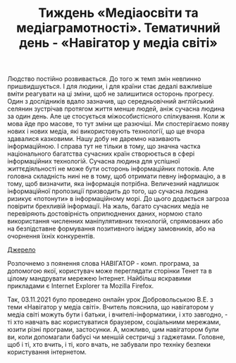 ﻿---
title: Тиждень «Медіаосвіти та медіаграмотності». Тематичний день - «Навігатор у медіа світі»
---

Людство постійно розвивається. До того ж темп змін невпинно пришвидшується. І для людини, і для країни стає дедалі важливіше вміти реагувати на ці зміни, щоб не залишитися осторонь прогресу. Один з дослідників вдало зазначив, що середньовічний англійський селянин зустрічав протягом життя менше людей, аніж сучасна людина за один день. Але це стосується міжособистісного спілкування. Коли ж мова йде про масове, то тут зміни ще разючіші. Ми спостерігаємо появу нових і нових медіа, які використовують технології, що ще вчора здавалися казковими. Нашу добу не даремно називають інформаційною. І справа тут не тільки в тому, що значна частка національного багатства сучасних країн створюється в сфері інформаційних технологій. Сучасна людина для успішної життєдіяльності не може бути осторонь інформаційних потоків. Але головна складність нині не в тому, щоб отримати певну інформацію, а в тому, щоб визначити, яка інформація потрібна. Величезний надлишок інформаційної пропозиції призводить до того, що сучасна людина ризикує «потонути» в інформаційному морі. До цього додається загроза повірити брехливій інформації. На жаль, багато сучасних медіа не перевіряють достовірність оприлюднених даних, нормою стало використання численних маніпулятивних технологій, спрямованих або на безпідставне формування позитивного іміджу замовників, або на очорнення їхніх конкурентів.

[Джерело](https://www.aup.com.ua/uploads/momg.pdf)

Розпочнемо з поянення слова НАВІГАТОР - комп. програма, за допомогою якої, користувач може переглядати сторінки Тенет та в цілому мандрувати мережею Інтернет. Найбільш яскравими прикладами є Internet Explorer та Mozilla Firefox.

Так, 03.11.2021 було проведено онлайн урок Добровольською В.Е. з теми «Навігатор у медіа світі». Вчитель пояснила, що навігатором у медіа світі можуть бути і батьки, і вчителі-інформатики, і хто завгодно, - ті хто навчать вас користуватися браузером, соціальними мережами, юзити різні програми, застосунки. А, можливо, цим навігатором були ви, коли допомагали бабусі чи меншій сестричці з гаджетами. Головне, щоб і ті, хто вчить, і ті, кого вчать, не забували про техніку безпеки користування інтернетом.
